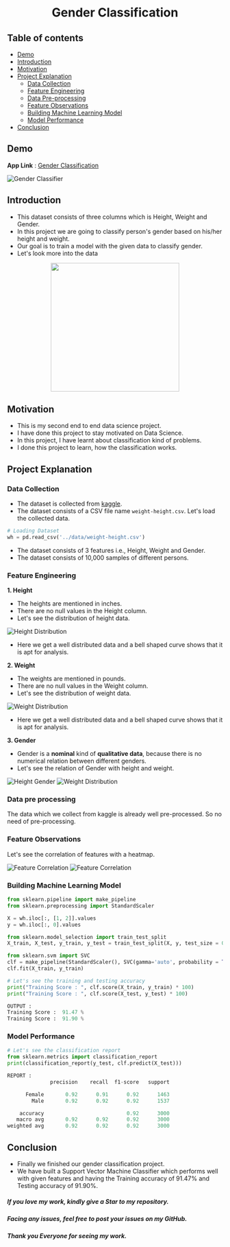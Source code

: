 <h1 align="center">Gender Classification</h1>

## Table of contents
- [Demo](#demo)
- [Introduction](#introduction)
- [Motivation](#motivation)
- [Project Explanation](#project-explanation)
  - [Data Collection](#data-collection)
  - [Feature Engineering](#feature-engineering)
  - [Data Pre-processing](#data-pre-processing)
  - [Feature Observations](#feature-observations)
  - [Building Machine Learning Model](#building-machine-learning-model)
  - [Model Performance](#model-performance)
- [Conclusion](#conclusion)

## Demo

**App Link** : [Gender Classification](https://ashok-machine-learning-project.herokuapp.com/#gender)

![Gender Classifier](../Demos/gender.gif)

## Introduction
- This dataset consists of three columns which is Height, Weight and Gender.
- In this project we are going to classify person's gender based on his/her height and weight.
- Our goal is to train a model with the given data to classify gender.
- Let's look more into the data

<div align="center"><img src="../static/images/photos/gender.png" height="300" weight="300"></div>

## Motivation
- This is my second end to end data science project.
- I have done this project to stay motivated on Data Science.
- In this project, I have learnt about classification kind of problems.
- I done this project to learn, how the classification works.

## Project Explanation
### Data Collection
- The dataset is collected from [kaggle](https://www.kaggle.com/mustafaali96/weight-height).
- The dataset consists of a CSV file name `weight-height.csv`.
Let's load the collected data.

```python
# Loading Dataset
wh = pd.read_csv('../data/weight-height.csv')
```
- The dataset consists of 3 features i.e., Height, Weight and Gender.
- The dataset consists of 10,000 samples of different persons.

### Feature Engineering

**1. Height**

- The heights are mentioned in inches.
- There are no null values in the Height column.
- Let's see the distribution of height data.

![Height Distribution](images/height_distribution.png)

- Here we get a well distributed data and a bell shaped curve shows that it is apt for analysis.

**2. Weight**

- The weights are mentioned in pounds.
- There are no null values in the Weight column.
- Let's see the distribution of weight data.

![Weight Distribution](images/weight_distribution.png)

- Here we get a well distributed data and a bell shaped curve shows that it is apt for analysis.

**3. Gender**

- Gender is a **nominal** kind of **qualitative data**, because there is no numerical relation between different genders.
- Let's see the relation of Gender with height and weight.

![Height Gender](images/gender-height.png) ![Weight Distribution](images/gender-weight.png)

### Data pre processing
The data which we collect from kaggle is already well pre-processed. So no need of pre-processing.

### Feature Observations
Let's see the correlation of features with a heatmap.

![Feature Correlation](images/feature-correlaion.png)
![Feature Correlation](images/feature-relations.png)

### Building Machine Learning Model

```python
from sklearn.pipeline import make_pipeline
from sklearn.preprocessing import StandardScaler

X = wh.iloc[:, [1, 2]].values
y = wh.iloc[:, 0].values

from sklearn.model_selection import train_test_split
X_train, X_test, y_train, y_test = train_test_split(X, y, test_size = 0.3, random_state = 42)

from sklearn.svm import SVC
clf = make_pipeline(StandardScaler(), SVC(gamma='auto', probability = True))
clf.fit(X_train, y_train)
```

```python
# Let's see the training and testing accuracy
print("Training Score : ", clf.score(X_train, y_train) * 100)
print("Training Score : ", clf.score(X_test, y_test) * 100)

OUTPUT :
Training Score :  91.47 %
Training Score :  91.90 %
```

### Model Performance

```python
# Let's see the classification report
from sklearn.metrics import classification_report
print(classification_report(y_test, clf.predict(X_test)))

REPORT :
              precision    recall  f1-score   support

      Female       0.92      0.91      0.92      1463
        Male       0.92      0.92      0.92      1537

    accuracy                           0.92      3000
   macro avg       0.92      0.92      0.92      3000
weighted avg       0.92      0.92      0.92      3000
```

## Conclusion
- Finally we finished our gender classification project.
- We have built a Support Vector Machine Classifier which performs well with given features and having the Training accuracy of 91.47% and Testing accuracy of 91.90%.

##### If you love my work, kindly give a Star to my repository.
##### Facing any issues, feel free to post your issues on my GitHub.
##### Thank you Everyone for seeing my work.
